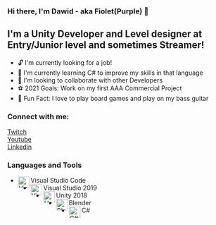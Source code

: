 ### Hi there, I'm Dawid - aka Fiolet(Purple) 👋

## I'm a Unity Developer and Level designer at Entry/Junior level and sometimes Streamer!
- 🔓 I'm currently looking for a job!
- 🌱 I'm currently learning C# to improve my skills in that language
- 👯 I'm looking to collaborate with other Developers
- ⚽ 2021 Goals: Work on my first AAA Commercial Project
- 💜 Fun Fact: I love to play board games and play on my bass guitar

### Connect with me:
<a href="https://www.twitch.tv/punkplayinggames">Twitch</a>  
<a href="https://www.youtube.com/channel/UCItH16WRPq7CDVM8TYNTaoA">Youtube</a>  
<a href="www.linkedin.com/in/dawid-koźmin">Linkedin</a>

### Languages and Tools
- <img align="left" alt="Visual Studio Code" width="26px" src="https://cdn.dribbble.com/users/340052/screenshots/2436746/icon-dribbble_1x.png" >Visual Studio Code</img>
- <img align="left" alt="Visual Studio 2019" width="26px" src="https://d1u7j79bg1ays7.cloudfront.net/blog/wp-content/uploads/2019/01/visual-studio-2019.png">Visual Studio 2019</img>
- <img align="left" alt="Unity 2018" width="26px" src="https://upload.wikimedia.org/wikipedia/ru/a/a3/Unity_Logo.png">Unity 2018</img>
- <img align="left" alt="Blender" width="26px" src="https://th.bing.com/th/id/Rb2c55301f175ab307de679ac74d4d791?rik=AKiQv6MTBIowhQ&riu=http%3a%2f%2fimages5.fanpop.com%2fimage%2fphotos%2f31800000%2fBlender-logo-blender-31861010-167-132.png" />Blender 
- <img align="left" alt="C#" width="26px" src="https://cdn.auth0.com/blog/native-csharp/logo.png" />C#
